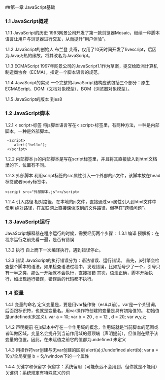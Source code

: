 ##第一章 JavaScript基础

### 1.1 JavaScript概述

1.1.1 JavaScript的历史
1993网景公司开发了第一款浏览器Mosaic，继续一种脚本语言让用户与浏览器进行交互，从而提升“用户体验”。

1.1.2 JavaScript的创始人
布兰登  艾奇，仅用了10天时间开发了livescript，后因为Java火热的缘故，将其改名为JavaScript。

1.1.3 ECMAScript
1997年网景公司的JavaScript1.1作为草案，提交给欧洲计算机制造商协会（ECMA），指定一个脚本语言的规范。

1.1.4 JavaScript的实现
一个完整的JavaScript结构应该包括三个部分：原生ECMAScript、DOM（文档对象模型）、BOM（浏览器对象模型）。

1.1.5 JavaScript的版本
到es8

### 1.2 JavaScript脚本
1.2.1  < script>标签
将js脚本语言写在< script>标签里，有两种方法，一种是内部脚本，一种是外部脚本。

     <script>
        alert('hello');
     </script>

1.2.2 内部脚本
js的内部脚本是写在script标签里，并且将其直接放入到html文档里的<!DOCTYPE html>下，位置有不同。

1.2.3 外部脚本
利用script标签的src属性引入一个外部的js文件，该脚本放在head标签或者body标签中。

    <script src="外部脚本.js"></script>

1.2.4 引入路径
相对路径，在本地的js文件，直接通过src属性引入到html文件中使用
绝对路径，在互联网上直接课读取到的文件路径，但存在“跨域问题”。

### 1.3 JavaScript运行
JavaScript解释器在程序运行的时候，需要经历两个步骤：
1.3.1 编译
预解析：在程序运行之前先看一遍，是否有错误

1.3.2 执行
自上而下一次编译执行，遇到错误停止。

1.3.3 错误
JavaScript的执行错误分为：语法错误、运行错误。
首先，js引擎会检查整个脚本的语法，如果检查语法过程中，发现错误，比如括号少了一个，引号只有一半之类，那么一开始就不会执行，直接报错
其次，语法正确，脚本开始执行，如出现运行错误，错误后的代码都不执行。

### 1.4 变量
1.4.1 变量的命名
定义变量是，要是用var操作符（es6以前）。var是一个关键词，后面跟标识符，也就是变量名。用var操作符创建的变量是具有初始值的。
初始值是undefined(未定义).
       var a = 10;
        var b = 20 , c = 12 , d = 20;
        var  w,y,z;

1.4.2 声明提前
在js脚本中存在一个作用域的概念，作用域就是当前脚本的范围或者叫做区域。变量名会提升到当前作用域的最顶端（声明提前），但值则在赋予该变量的位置。因此，在未赋值之前它的值都为undefined 未定义

1.4.3 用操作符var创建与无var创建的区别
     alert(a);//undefined
        alert(b);
        var a = 10;//全局变量
         b = 5;//window下的一个属性

1.4.4 关键字和保留字
保留字：系统留用（可能永远不会用到，但你就是不能用）
关键词：系统规定有特殊意义的词


